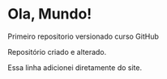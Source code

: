 # Ola, Mundo!
 Primeiro repositorio versionado curso GitHub

 Repositório criado e alterado.

 Essa linha adicionei diretamente do site.
